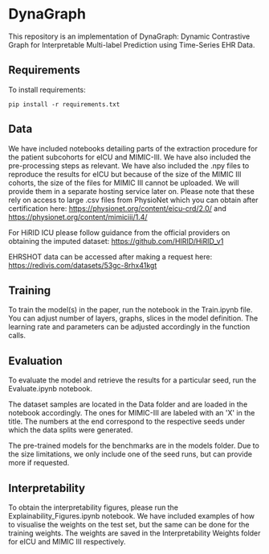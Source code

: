 # DynaGraph

This repository is an implementation of DynaGraph: Dynamic Contrastive Graph for Interpretable Multi-label Prediction using Time-Series EHR Data. 

## Requirements

To install requirements:

```setup
pip install -r requirements.txt
```
## Data

We have included notebooks detailing parts of the extraction procedure for the patient subcohorts for eICU and MIMIC-III. We have also included the pre-processing steps as relevant. We have also included the .npy files to reproduce the results for eICU but because of the size of the MIMIC III cohorts, the size of the files for MIMIC III cannot be uploaded. We will provide them in a separate hosting service later on. Please note that these rely on access to large .csv files from PhysioNet which you can obtain after certification here: https://physionet.org/content/eicu-crd/2.0/ and https://physionet.org/content/mimiciii/1.4/

For HiRID ICU please follow guidance from the official providers on obtaining the imputed dataset: https://github.com/HIRID/HiRID_v1

EHRSHOT data can be accessed after making a request here: https://redivis.com/datasets/53gc-8rhx41kgt

## Training

To train the model(s) in the paper, run the notebook in the Train.ipynb file. You can adjust number of layers, graphs, slices in the model definition. The learning rate and parameters can be adjusted accordingly in the function calls.

## Evaluation

To evaluate the model and retrieve the results for a particular seed, run the Evaluate.ipynb notebook.

The dataset samples are located in the Data folder and are loaded in the notebook accordingly. The ones for MIMIC-III are labeled with an 'X' in the title. The numbers at the end correspond to the respective seeds under which the data splits were generated.

The pre-trained models for the benchmarks are in the models folder. Due to the size limitations, we only include one of the seed runs, but can provide more if requested.

## Interpretability

To obtain the interpretability figures, please run the Explainability_Figures.ipynb notebook. We have included examples of how to visualise the weights on the test set, but the same can be done for the training weights. The weights are saved in the Interpretability Weights folder for eICU and MIMIC III respectively.

